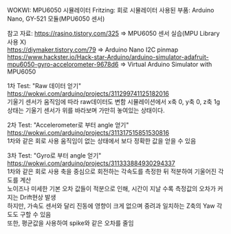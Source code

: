 WOKWI: MPU6050 시뮬레이터
Fritzing: 회로 시뮬레이터
사용된 부품: Arduino Nano, GY-521 모듈(MPU6050 센서)

참고 자료:
https://rasino.tistory.com/325 => MPU6050 센서 실습(MPU Library 사용 X)  
https://diymaker.tistory.com/79 => Arduino Nano I2C pinmap  
https://www.hackster.io/Hack-star-Arduino/arduino-simulator-adafruit-mpu6050-gyro-accelorometer-9678d6 => Virtual Arduino Simulator with MPU6050  

1차 Test:
"Raw 데이터 얻기"  
https://wokwi.com/arduino/projects/311299741125182016  
기울기 센서가 움직임에 따라 raw데이터도 변함
시뮬레이션에서 x축 0, y축 0, z축 1g 상태는 기울기 센서가 위를 바라보며 가만히 놓여있는 상태이다.


2차 Test:
"Accelerometer로 부터 angle 얻기"
https://wokwi.com/arduino/projects/311317515851530816  
1차와 같은 회로 사용
움직임이 없는 상태에서 보다 정확한 값을 얻을 수 있음

3차 Test:
"Gyro로 부터 angle 얻기"
https://wokwi.com/arduino/projects/311333884930294337  
1차와 같은 회로 사용
축을 중심으로 회전하는 각속도를 측정한 뒤 적분하여 기울어진 각도를 계산  
노이즈나 미세한 기본 오차 값들이 적분으로 인해, 시간이 지날 수록 측정값의 오차가 커지는 Drift현상 발생  
하지만, 가속도 센서와 달리 진동에 영향이 크게 없으며 중려과 일치하는 Z축의 Yaw 각도도 구할 수 있음  
또한, 평균값을 사용하여 spike와 같은 오차를 줄임



